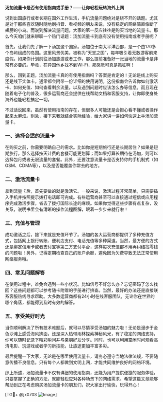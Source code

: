 **汤加流量卡是否有使用指南或手册？——让你轻松玩转海外上网**

说到出国旅行或者长期在国外工作生活，手机流量问题绝对是绕不开的话题。尤其是对于那些喜欢随时随地刷抖音、看视频的朋友来说，没有稳定的网络简直像断了翅膀的小鸟。而说到解决流量问题，大家的第一反应往往是购买当地的流量卡。那么今天咱们就来聊聊一个热门话题：汤加流量卡到底有没有使用指南或者手册呢？

首先，让我们先了解一下汤加这个国家。汤加位于南太平洋西部，是一个由170多个岛屿组成的岛国。这里风景优美，被称为“天堂之国”，每年吸引着无数游客前来度假。如果你计划前往汤加旅游或者工作，那么提前准备好一张当地的流量卡是非常有必要的。毕竟，在异国他乡找不到Wi-Fi，那感觉可真是抓狂啊！

那么，回到正题，汤加流量卡真的有使用指南吗？答案是肯定的！无论是线上购买还是线下实体卡，通常都会附带一份详细的使用说明。这份指南会告诉你如何激活卡、如何充值、如何查看剩余流量，以及遇到问题时应该怎么办等信息。而且现在随着电子化的普及，很多运营商还会提供在线帮助文档和客服支持，让你即使身处海外也能轻松搞定一切。

不过话说回来，虽然有使用指南的存在，但很多人可能还是会担心看不懂或者操作起来太麻烦。别急，接下来我就结合实际经验，给大家讲一讲如何快速上手汤加流量卡。

### 一、选择合适的流量卡

在购买之前，你需要明确自己的需求。比如你是短期旅行还是长期居住？如果是短期旅行，那么选择按天计费的套餐可能更划算；而如果打算长期待在汤加，则可以选择包月或者无限流量的套餐。此外，还要注意流量卡是否支持你的手机制式（如GSM、CDMA等），以及是否能覆盖你常去的地方。

### 二、激活流量卡

拿到流量卡后，首先要做的就是激活它。一般来说，激活过程非常简单，只需要插入手机并按照提示拨打电话即可完成。有些运营商甚至可以直接通过短信或应用程序完成激活步骤，省去了拨打国际长途的麻烦。如果你觉得这些步骤有点复杂，没关系，说明书里会有清晰的操作流程图解，跟着一步步来就行啦！

### 三、充值与管理

成功激活之后，接下来就是充值环节了。汤加的各大运营商都提供了多种充值方式，包括网上银行转账、便利店支付、电话充值等多种渠道。当然，最方便的方式还是绑定信用卡或者支付宝等第三方支付平台，这样每次充值都不用再纠结找零钱的问题啦！另外，记得定期检查自己的账户余额，避免因为欠费导致无法正常使用网络服务哦。

### 四、常见问题解答

在使用过程中，难免会遇到一些小状况。比如信号不好怎么办？忘记密码了怎么找回？这些问题都可以参考随卡附赠的手册进行排查。当然，最好的办法还是直接联系客服热线寻求帮助。大多数运营商都有24小时在线客服团队，无论你在世界的哪个角落，都能得到及时有效的解答。

### 五、享受美好时光

当你顺利解决了所有技术难题后，就可以尽情享受汤加的魅力啦！无论是漫步于金色沙滩上感受海风拂面，还是深入热带雨林探索神秘风光，有了稳定的网络支持，你可以随时记录下精彩瞬间并与亲朋好友分享。同时，也可以利用空闲时间观看高清电影、玩游戏或者学习新技能，让旅途更加丰富多彩。

最后提醒一下大家，无论是在哪里使用流量卡，请务必遵守当地法律法规，不要随意传播不良信息。只有每个人都做到文明上网，才能共同维护良好的网络环境。

综上所述，汤加流量卡不仅有详细的使用指南，还能为用户提供便捷的服务体验。只要掌握了正确的方法，就能轻松应对各种场景下的网络需求。希望这篇文章能够帮助到正在考虑购买汤加流量卡的朋友们，祝大家出行愉快，玩得开心！

[TG💪+ @jx0703 ![Image](https://github.com/user-attachments/assets/dbca1d08-cadb-493c-b0ec-ad6f7a83f270)]